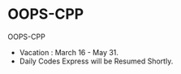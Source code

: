 # OOPS-CPP
OOPS-CPP

* Vacation : March 16 - May 31.
* Daily Codes Express will be Resumed Shortly.
